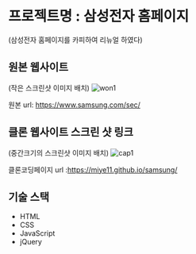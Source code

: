# 프로젝트명 : 삼성전자 홈페이지
(삼성전자 홈페이지를 카피하여 리뉴얼 하였다)

## 원본 웹사이트
(작은 스크린샷 이미지 배치)
![won1](https://github.com/miye11/samsung/assets/142760561/f76abd1d-6b0f-4ab2-b4b5-68526c27e566)

원본 url: https://www.samsung.com/sec/

## 클론 웹사이트 스크린 샷 링크
(중간크기의 스크린샷 이미지 배치)
![cap1](https://github.com/miye11/samsung/assets/142760561/aca96ef8-299c-4f87-a448-8e561b01971d)


클론코딩페이지 url :https://miye11.github.io/samsung/


## 기술 스택
- HTML
- CSS
- JavaScript
- jQuery
